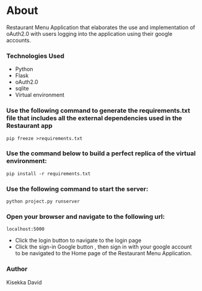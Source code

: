 # About

Restaurant Menu Application that elaborates the use and implementation of oAuth2.0 with users logging into the application using their google accounts.

### Technologies Used

* Python
* Flask
* oAuth2.0
* sqlite
* Virtual environment


### Use the following command to generate the requirements.txt file that includes all the external dependencies used in the Restaurant app
```
pip freeze >requirements.txt
```

### Use the command below to build a perfect replica of the virtual environment:

```
pip install -r requirements.txt
```

### Use the following command to start the server:
```
python project.py runserver
```

### Open your browser and navigate to the following url:
```
localhost:5000
```


* Click the login button to navigate to the login page 
* Click the sign-in Google button , then sign in with your google        account to be  navigated to the Home page of the Restaurant Menu Application.


### Author 

Kisekka David
